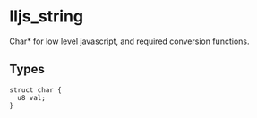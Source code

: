 # lljs_string

Char* for low level javascript, and required conversion functions.

## Types

```
struct char {
  u8 val;
}
```